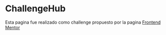 # ChallengeHub

<p> Esta pagina fue realizado como challenge propuesto por la pagina <a href='https://www.frontendmentor.io/challenges'>Frontend Mentor</a></p>

